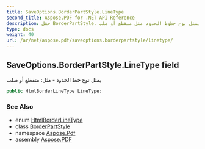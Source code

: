 ```yaml
---
title: SaveOptions.BorderPartStyle.LineType
second_title: Aspose.PDF for .NET API Reference
description: حقل BorderPartStyle. يمثل نوع خطوط الحدود مثل متقطع أو صلب
type: docs
weight: 40
url: /ar/net/aspose.pdf/saveoptions.borderpartstyle/linetype/
---
```

## SaveOptions.BorderPartStyle.LineType field

يمثل نوع خط الحدود - مثل: متقطع أو صلب

```csharp
public HtmlBorderLineType LineType;
```

### See Also

* enum [HtmlBorderLineType](../../saveoptions.htmlborderlinetype/)
* class [BorderPartStyle](../)
* namespace [Aspose.Pdf](../../../aspose.pdf/)
* assembly [Aspose.PDF](../../../)